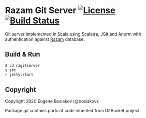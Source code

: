 # Razam Git Server  [![License](https://img.shields.io/badge/License-Apache%202.0-blue.svg)](https://github.com/razamgit/gitserver/blob/master/LICENSE)  [![Build Status](https://travis-ci.org/razamgit/gitserver.svg?branch=master)](https://travis-ci.org/razamgit/gitserver)

Git server implemented in Scala using Scalatra, JGit and Anorm with authentication against [Razam](https://github.com/razamgit/razam) database.

## Build & Run

```sh
$ cd rzgitserver
$ sbt
> jetty:start
```

## Copyright

Copyright 2020 Eugene Bosiakov (@bosiakov).

Package *git* contains parts of code inherited from GitBucket project.
